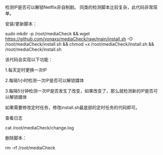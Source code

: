 检测IP是否可以解锁Netflix非自制剧。
同类的检测脚本比较复杂，此代码非常简单。

安装/更新脚本：

sudo mkdir -p /root/mediaCheck && wget https://github.com/vonaxs/mediaCheck/raw/main/install.sh -O /root/mediaCheck/install.sh && chmod +x /root/mediaCheck/install.sh && /root/mediaCheck/install.sh


该代码会实现以下功能：

1.每天定时更换一次IP

2.每隔1小时检测一次IP是否可以解锁媒体

3.每隔5分钟检测一次IP是否发生了改变，如果改变了，那么就检测新的IP是否可以解锁媒体

如果需要修改定时任务，修改install.sh最底部的定时任务的代码即可。


查看日志

cat /root/mediaCheck/change.log

删除脚本：

rm -rf /root/mediaCheck


